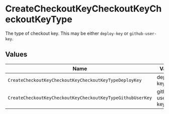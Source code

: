 # CreateCheckoutKeyCheckoutKeyCheckoutKeyType

The type of checkout key. This may be either `deploy-key` or `github-user-key`.


## Values

| Name                                                       | Value                                                      |
| ---------------------------------------------------------- | ---------------------------------------------------------- |
| `CreateCheckoutKeyCheckoutKeyCheckoutKeyTypeDeployKey`     | deploy-key                                                 |
| `CreateCheckoutKeyCheckoutKeyCheckoutKeyTypeGithubUserKey` | github-user-key                                            |